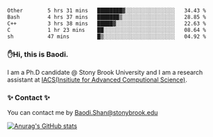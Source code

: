 <!--START_SECTION:waka-->

```txt
Other        5 hrs 31 mins   ████████▓░░░░░░░░░░░░░░░░   34.43 %
Bash         4 hrs 37 mins   ███████▒░░░░░░░░░░░░░░░░░   28.85 %
C++          3 hrs 38 mins   █████▓░░░░░░░░░░░░░░░░░░░   22.63 %
C            1 hr 23 mins    ██░░░░░░░░░░░░░░░░░░░░░░░   08.64 %
sh           47 mins         █▒░░░░░░░░░░░░░░░░░░░░░░░   04.92 %
```

<!--END_SECTION:waka-->

### ✋Hi, this is Baodi. 

I am a Ph.D candidate @ Stony Brook University and I am a research assistant at [IACS(Insitiute for Advanced Computional Science)](https://iacs.stonybrook.edu/).

### ✨ Contact ✨

You can contact me by [Baodi.Shan@stonybrook.edu](mailto:Baodi.Shan@stonybrook.edu)

[![Anurag's GitHub stats](https://github-readme-stats.vercel.app/api?username=lwshanbd&theme=jolly&show_icons=true&count_private=true&include_all_commits=true)](https://github.com/anuraghazra/github-readme-stats)



<!--
**lwshanbd/lwshanbd** is a ✨ _special_ ✨ repository because its `README.md` (this file) appears on your GitHub profile.

Here are some ideas to get you started:

- 🔭 I’m currently working on ...
- 🌱 I’m currently learning ...
- 👯 I’m looking to collaborate on ...
- 🤔 I’m looking for help with ...
- 💬 Ask me about ...
- 📫 How to reach me: ...
- 😄 Pronouns: ...
- ⚡ Fun fact: ...
-->
